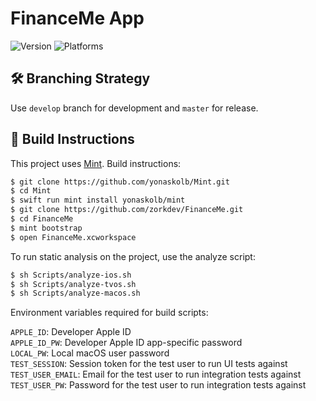 # FinanceMe App

![Version](https://img.shields.io/badge/version-1.0-blue.svg)
![Platforms](https://img.shields.io/badge/platforms-iOS%20%7C%20watchOS%20%7C%20tvOS%20%7C%20macOS-blue.svg)

## 🛠 Branching Strategy

Use `develop` branch for development and `master` for release.

## 🚀 Build Instructions

This project uses [Mint](https://github.com/yonaskolb/Mint). Build instructions:

``` bash
$ git clone https://github.com/yonaskolb/Mint.git
$ cd Mint
$ swift run mint install yonaskolb/mint
$ git clone https://github.com/zorkdev/FinanceMe.git
$ cd FinanceMe
$ mint bootstrap
$ open FinanceMe.xcworkspace
```

To run static analysis on the project, use the analyze script:

``` bash
$ sh Scripts/analyze-ios.sh
$ sh Scripts/analyze-tvos.sh
$ sh Scripts/analyze-macos.sh
```

Environment variables required for build scripts:

`APPLE_ID`: Developer Apple ID  
`APPLE_ID_PW`: Developer Apple ID app-specific password  
`LOCAL_PW`: Local macOS user password  
`TEST_SESSION`: Session token for the test user to run UI tests against  
`TEST_USER_EMAIL`: Email for the test user to run integration tests against  
`TEST_USER_PW`: Password for the test user to run integration tests against
